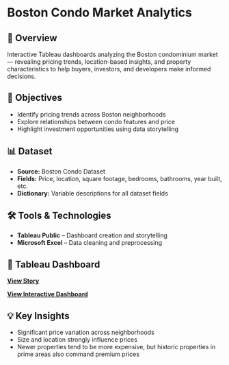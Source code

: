 # Boston Condo Market Analytics

## 📌 Overview
Interactive Tableau dashboards analyzing the Boston condominium market — revealing pricing trends, location-based insights, and property characteristics to help buyers, investors, and developers make informed decisions.

## 🎯 Objectives
- Identify pricing trends across Boston neighborhoods  
- Explore relationships between condo features and price  
- Highlight investment opportunities using data storytelling  

## 📊 Dataset
- **Source:** Boston Condo Dataset
- **Fields:** Price, location, square footage, bedrooms, bathrooms, year built, etc.  
- **Dictionary:** Variable descriptions for all dataset fields  

## 🛠 Tools & Technologies
- **Tableau Public** – Dashboard creation and storytelling  
- **Microsoft Excel** – Data cleaning and preprocessing  

## 🔗 Tableau Dashboard
[**View Story**](https://public.tableau.com/profile/ajuna.john#!/vizhome/BostonCondo_16080879209600/Story1?publish=yes)

[**View Interactive Dashboard**](https://public.tableau.com/app/profile/ajuna3162/viz/BostonCondoMarketAnalysis_17555904683310/Final_Dashboard)

## 💡 Key Insights
- Significant price variation across neighborhoods  
- Size and location strongly influence prices  
- Newer properties tend to be more expensive, but historic properties in prime areas also command premium prices  
